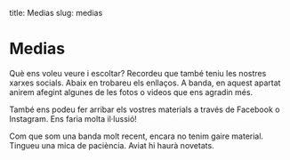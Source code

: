 title: Medias
slug: medias

# Medias

Què ens voleu veure i escoltar? Recordeu que també teniu les nostres xarxes socials. Abaix en trobareu
els enllaços. A banda, en aquest apartat anirem afegint algunes de les fotos o videos que ens agradin més.

També ens podeu fer arribar els vostres materials a través de Facebook o Instagram. Ens faria molta il·lussió!

Com que som una banda molt recent, encara no tenim gaire material. Tingueu una mica de paciència.
Aviat hi haurà novetats.

